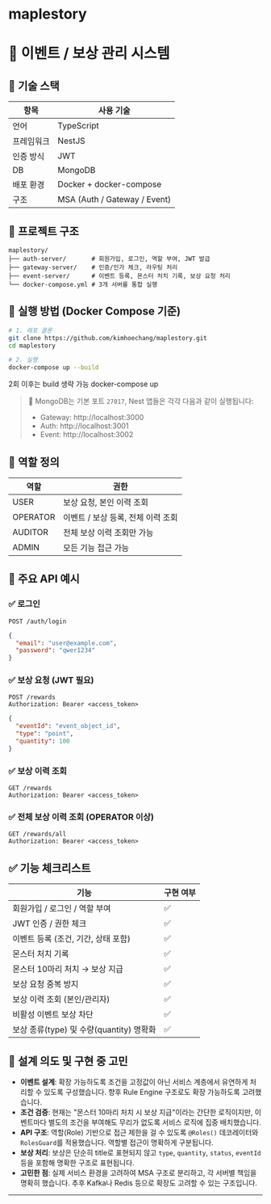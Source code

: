
# maplestory

# 🧩 이벤트 / 보상 관리 시스템

## 🔧 기술 스택
| 항목 | 사용 기술 |
|------|-----------|
| 언어 | TypeScript |
| 프레임워크 | NestJS |
| 인증 방식 | JWT |
| DB | MongoDB |
| 배포 환경 | Docker + docker-compose |
| 구조 | MSA (Auth / Gateway / Event) |

## 📁 프로젝트 구조
```
maplestory/
├── auth-server/       # 회원가입, 로그인, 역할 부여, JWT 발급
├── gateway-server/    # 인증/인가 체크, 라우팅 처리
├── event-server/      # 이벤트 등록, 몬스터 처치 기록, 보상 요청 처리
└── docker-compose.yml # 3개 서버를 통합 실행
```

## 🚀 실행 방법 (Docker Compose 기준)
```bash
# 1. 레포 클론
git clone https://github.com/kimhoechang/maplestory.git
cd maplestory

# 2. 실행
docker-compose up --build
```
2회 이후는 build 생략 가능
docker-compose up

> 📌 MongoDB는 기본 포트 `27017`, Nest 앱들은 각각 다음과 같이 실행됩니다:  
> - Gateway: http://localhost:3000  
> - Auth: http://localhost:3001  
> - Event: http://localhost:3002

## 🔐 역할 정의
| 역할 | 권한 |
|------|------|
| USER | 보상 요청, 본인 이력 조회 |
| OPERATOR | 이벤트 / 보상 등록, 전체 이력 조회 |
| AUDITOR | 전체 보상 이력 조회만 가능 |
| ADMIN | 모든 기능 접근 가능 |

## 🧪 주요 API 예시

### ✅ 로그인
```http
POST /auth/login
```
```json
{
  "email": "user@example.com",
  "password": "qwer1234"
}
```

### ✅ 보상 요청 (JWT 필요)
```http
POST /rewards
Authorization: Bearer <access_token>
```
```json
{
  "eventId": "event_object_id",
  "type": "point",
  "quantity": 100
}
```

### ✅ 보상 이력 조회
```http
GET /rewards
Authorization: Bearer <access_token>
```

### ✅ 전체 보상 이력 조회 (OPERATOR 이상)
```http
GET /rewards/all
Authorization: Bearer <access_token>
```

## ✅ 기능 체크리스트

| 기능 | 구현 여부 |
|------|------------|
| 회원가입 / 로그인 / 역할 부여 | ✅ |
| JWT 인증 / 권한 체크 | ✅ |
| 이벤트 등록 (조건, 기간, 상태 포함) | ✅ |
| 몬스터 처치 기록 | ✅ |
| 몬스터 10마리 처치 → 보상 지급 | ✅ |
| 보상 요청 중복 방지 | ✅ |
| 보상 이력 조회 (본인/관리자) | ✅ |
| 비활성 이벤트 보상 차단 | ✅ |
| 보상 종류(type) 및 수량(quantity) 명확화 | ✅ |

## 🧠 설계 의도 및 구현 중 고민

- **이벤트 설계**: 확장 가능하도록 조건을 고정값이 아닌 서비스 계층에서 유연하게 처리할 수 있도록 구성했습니다. 향후 Rule Engine 구조로도 확장 가능하도록 고려했습니다.
- **조건 검증**: 현재는 "몬스터 10마리 처치 시 보상 지급"이라는 간단한 로직이지만, 이벤트마다 별도의 조건을 부여해도 무리가 없도록 서비스 로직에 집중 배치했습니다.
- **API 구조**: 역할(Role) 기반으로 접근 제한을 걸 수 있도록 `@Roles()` 데코레이터와 `RolesGuard`를 적용했습니다. 역할별 접근이 명확하게 구분됩니다.
- **보상 처리**: 보상은 단순히 title로 표현되지 않고 `type`, `quantity`, `status`, `eventId` 등을 포함해 명확한 구조로 표현됩니다.
- **고민한 점**: 실제 서비스 환경을 고려하여 MSA 구조로 분리하고, 각 서버별 책임을 명확히 했습니다. 추후 Kafka나 Redis 등으로 확장도 고려할 수 있는 구조입니다.

---
